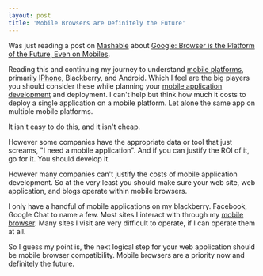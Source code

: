 ```yaml
---
layout: post
title: 'Mobile Browsers are Definitely the Future'
---
```

Was just reading a post on <a href="http://mashable.com/">Mashable</a> about <a href="http://mashable.com/2009/07/17/google-browser-platform/">Google: Browser is the Platform of the Future, Even on Mobiles</a>.<p></p>
Reading this and continuing my journey to understand <a class="zem_slink" title="Mobile operating system" rel="wikipedia" href="http://en.wikipedia.org/wiki/Mobile_operating_system">mobile platforms</a>, primarily <a class="zem_slink" title="IPhone OS" rel="homepage" href="http://developer.apple.com/iphone/">IPhone</a>, Blackberry, and Android. Which I feel are the big players you should consider these while planning your <a href="http://www.concentricsky.com/">mobile application development</a> and deployment. I can't help but think how much it costs to deploy a single application on a mobile platform. Let alone the same app on multiple mobile platforms.<p></p>
It isn't easy to do this, and it isn't cheap.<p></p>
However some companies have the appropriate data or tool that just screams, "I need a mobile application". And if you can justify the ROI of it, go for it. You should develop it.<p></p>
However many companies can't justify the costs of mobile application development. So at the very least you should make sure your web site, web application, and blogs operate within mobile browsers.<p></p>
I only have a handful of mobile applications on my blackberry. Facebook, Google Chat to name a few. Most sites I interact with through my <a class="zem_slink" title="Mobile browser" rel="wikipedia" href="http://en.wikipedia.org/wiki/Mobile_browser">mobile browser</a>. Many sites I visit are very difficult to operate, if I can operate them at all.<p></p>
So I guess my point is, the next logical step for your web application should be mobile browser compatibility. Mobile browsers are a priority now and definitely the future.
